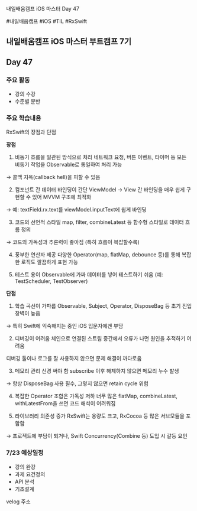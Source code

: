 
내일배움캠프 iOS 마스터 Day 47

#내일배움캠프 #iOS #TIL #RxSwift

## 내일배움캠프 iOS 마스터 부트캠프 7기

## Day 47

### 주요 활동
- 강의 수강
- 수준별 분반


### 주요 학습내용

RxSwift의 장점과 단점

**장점**

1. 비동기 흐름을 일관된 방식으로 처리
네트워크 요청, 버튼 이벤트, 타이머 등 모든 비동기 작업을 Observable로 통일하여 처리 가능

→ 콜백 지옥(callback hell)을 피할 수 있음

2. 컴포넌트 간 데이터 바인딩이 간단
ViewModel → View 간 바인딩을 매우 쉽게 구현할 수 있어 MVVM 구조에 최적화

→ 예: textField.rx.text를 viewModel.inputText에 쉽게 바인딩

3. 코드의 선언적 스타일
map, filter, combineLatest 등 함수형 스타일로 데이터 흐름 정의

→ 코드의 가독성과 추론력이 좋아짐 (특히 흐름이 복잡할수록)

4. 풍부한 연산자 제공
다양한 Operator(map, flatMap, debounce 등)를 통해 복잡한 로직도 깔끔하게 표현 가능

5. 테스트 용이
Observable에 가짜 데이터를 넣어 테스트하기 쉬움 (예: TestScheduler, TestObserver)

**단점**

1. 학습 곡선이 가파름
Observable, Subject, Operator, DisposeBag 등 초기 진입장벽이 높음

→ 특히 Swift에 익숙해지는 중인 iOS 입문자에겐 부담

2. 디버깅이 어려움
체인으로 연결된 스트림 중간에서 오류가 나면 원인을 추적하기 어려움

디버깅 툴이나 로그를 잘 사용하지 않으면 문제 해결이 까다로움

3. 메모리 관리 신경 써야 함
subscribe 이후 해제하지 않으면 메모리 누수 발생

→ 항상 DisposeBag 사용 필수, 그렇지 않으면 retain cycle 위험

4. 복잡한 Operator 조합은 가독성 저하
너무 많은 flatMap, combineLatest, withLatestFrom을 쓰면 코드 해석이 어려워짐

5. 라이브러리 의존성 증가
RxSwift는 용량도 크고, RxCocoa 등 많은 서브모듈을 포함함

→ 프로젝트에 부담이 되거나, Swift Concurrency(Combine 등) 도입 시 갈등 요인



### 7/23 예상일정
- 강의 완강
- 과제 요건정의
- API 분석
- 기초설계

velog 주소    
